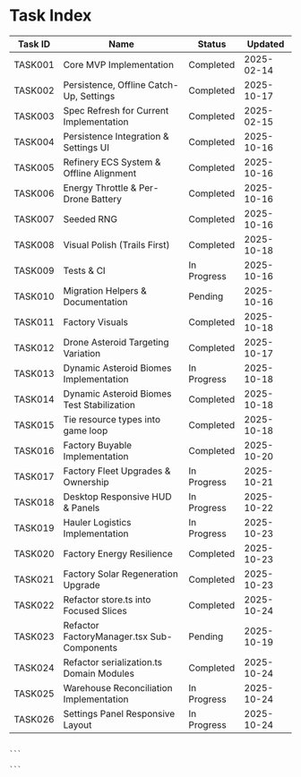 # Task Index

| Task ID | Name                                       | Status      | Updated    |
| ------- | ------------------------------------------ | ----------- | ---------- |
| TASK001 | Core MVP Implementation                    | Completed   | 2025-02-14 |
| TASK002 | Persistence, Offline Catch-Up, Settings    | Completed   | 2025-10-17 |
| TASK003 | Spec Refresh for Current Implementation    | Completed   | 2025-02-15 |
| TASK004 | Persistence Integration & Settings UI      | Completed   | 2025-10-16 |
| TASK005 | Refinery ECS System & Offline Alignment    | Completed   | 2025-10-16 |
| TASK006 | Energy Throttle & Per-Drone Battery        | Completed   | 2025-10-16 |
| TASK007 | Seeded RNG                                 | Completed   | 2025-10-16 |
| TASK008 | Visual Polish (Trails First)               | Completed   | 2025-10-18 |
| TASK009 | Tests & CI                                 | In Progress | 2025-10-16 |
| TASK010 | Migration Helpers & Documentation          | Pending     | 2025-10-16 |
| TASK011 | Factory Visuals                            | Completed   | 2025-10-18 |
| TASK012 | Drone Asteroid Targeting Variation         | Completed   | 2025-10-17 |
| TASK013 | Dynamic Asteroid Biomes Implementation     | In Progress | 2025-10-18 |
| TASK014 | Dynamic Asteroid Biomes Test Stabilization | Completed   | 2025-10-18 |
| TASK015 | Tie resource types into game loop          | Completed   | 2025-10-18 |
| TASK016 | Factory Buyable Implementation             | Completed   | 2025-10-20 |
| TASK017 | Factory Fleet Upgrades & Ownership         | In Progress | 2025-10-21 |
| TASK018 | Desktop Responsive HUD & Panels            | In Progress | 2025-10-22 |
| TASK019 | Hauler Logistics Implementation            | In Progress | 2025-10-23 |
| TASK020 | Factory Energy Resilience                  | Completed   | 2025-10-23 |
| TASK021 | Factory Solar Regeneration Upgrade         | Completed   | 2025-10-23 |
| TASK022 | Refactor store.ts into Focused Slices      | Completed   | 2025-10-24 |
| TASK023 | Refactor FactoryManager.tsx Sub-Components | Pending     | 2025-10-19 |
| TASK024 | Refactor serialization.ts Domain Modules   | Completed   | 2025-10-24 |
| TASK025 | Warehouse Reconciliation Implementation    | In Progress | 2025-10-24 |
| TASK026 | Settings Panel Responsive Layout           | In Progress | 2025-10-24 |

````

```

```
````
